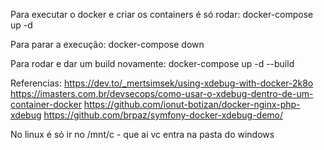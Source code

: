 Para executar o docker e criar os containers é só rodar: docker-compose up -d

Para parar a execução: docker-compose down

Para rodar e dar um build novamente:
docker-compose up -d --build


Referencias:
https://dev.to/_mertsimsek/using-xdebug-with-docker-2k8o
https://imasters.com.br/devsecops/como-usar-o-xdebug-dentro-de-um-container-docker
https://github.com/ionut-botizan/docker-nginx-php-xdebug
https://github.com/brpaz/symfony-docker-xdebug-demo/


No linux é só ir no /mnt/c - que ai vc entra na pasta do windows

